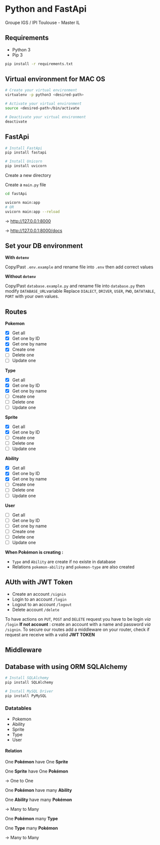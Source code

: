 # Python and FastApi

Groupe IGS / IPI Toulouse - Master IL 

## Requirements
- Python 3
- Pip 3

```bash
pip install -r requirements.txt
```

## Virtual environment for MAC OS

```bash
# Create your virtual environment
virtualenv -p python3 <desired-path>
```

```bash
# Activate your virtual environment
source <desired-path>/bin/activate
```

```bash
# Deactivate your virtual environment
deactivate
```

## FastApi

```bash
# Install FastApi
pip install fastapi
```

```bash
# Install Unicorn
pip install uvicorn
```

Create a new directory

Create a `main.py` file

```bash
cd fastApi
```

```bash 
uvicorn main:app
# OR
uvicorn main:app --reload
```

→ http://127.0.0.1:8000

→ http://127.0.0.1:8000/docs

## Set your DB environment

**With `dotenv`**

Copy/Past `.env.example` and rename file into `.env` then add correct values

**Without `dotenv`**

Copy/Past `database.example.py` and rename file into `database.py` then modify `DATABASE_URL`variable 
Replace `DIALECT`, `DRIVER`, `USER`, `PWD`, `DATATABLE`, `PORT` with your own values.

## Routes

**Pokemon**
- [x] Get all
- [x] Get one by ID
- [x] Get one by name
- [x] Create one
- [ ] Delete one
- [ ] Update one
    
**Type**
- [x] Get all
- [x] Get one by ID
- [x] Get one by name
- [ ] Create one
- [ ] Delete one
- [ ] Update one

**Sprite**
- [x] Get all
- [x] Get one by ID
- [ ] Create one
- [ ] Delete one
- [ ] Update one

**Ability**
- [x] Get all
- [x] Get one by ID
- [x] Get one by name
- [ ] Create one
- [ ] Delete one
- [ ] Update one

**User**
- [ ] Get all
- [ ] Get one by ID
- [ ] Get one by name
- [ ] Create one
- [ ] Delete one
- [ ] Update one

**When Pokémon is creating :**
- `Type` and `Ability` are create if no existe in database
- Relations `pokemon-ability` and `pokemon-type` are also created


## AUth with JWT Token

* Create an account `/signin`
* Login to an account `/login`
* Logout to an account `/logout`
* Delete account `/delete`

To have actions on `PUT`, `POST` and `DELETE` request you have to be login _via_ `/login`
**If not account** : create an account with a name and password _via_ `/signin`.
To secure our routes add a middleware on your router, check if request are receive with a valid **JWT TOKEN**

## Middleware


## Database with using ORM SQLAlchemy

```bash
# Install SQLAlchemy
pip install SQLAlchemy
```

```bash
# Install MySQL Driver
pip install PyMySQL
```

### Datatables

- Pokemon
- Ability
- Sprite
- Type
- User

#### Relation

One **Pokémon** have One **Sprite**

One **Sprite** have One **Pokémon**

→ One to One

One **Pokémon** have many **Ability**

One **Ability** have many **Pokémon**

→ Many to Many

One **Pokémon** many **Type**

One **Type** many **Pokémon**

→ Many to Many
